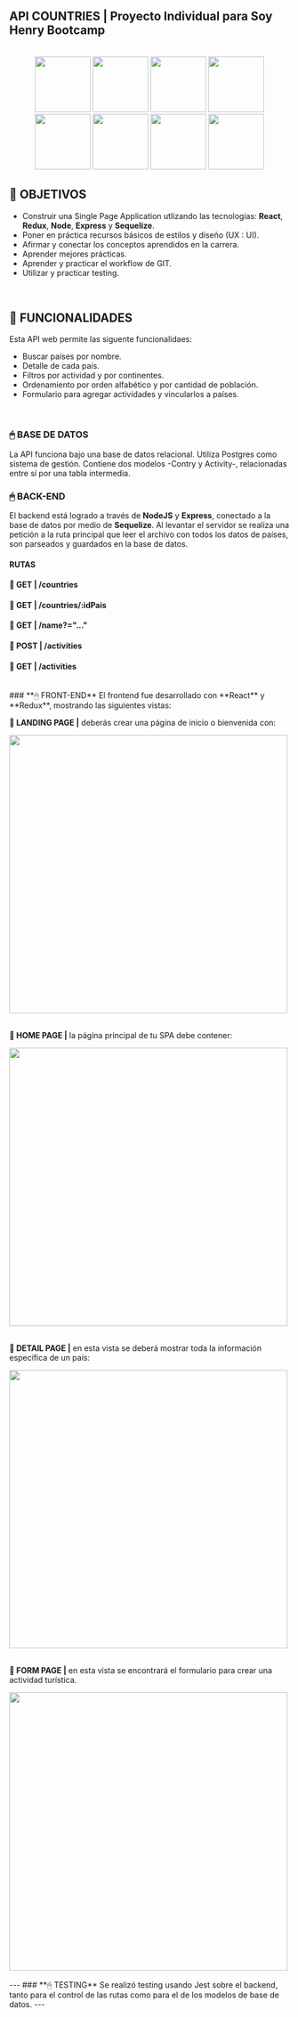 ## **API COUNTRIES** | Proyecto Individual para Soy Henry Bootcamp
<div style="text-align: center">
<br/>
<img src="https://github.com/cerramaximiliano/cr-pi-countries/assets/65555679/a5760768-974a-42d1-af94-60087001a3df" width="100">
<img src="https://github.com/cerramaximiliano/cr-pi-countries/assets/65555679/d09d1d18-ad88-427b-ab66-aafb380b7a3f" width="100">
<img src="https://github.com/cerramaximiliano/cr-pi-countries/assets/65555679/b05fe861-1dfd-4fa5-be04-845b252f7e8f" width="100">
<img src="https://github.com/cerramaximiliano/cr-pi-countries/assets/65555679/4acd46af-58a8-43b7-bf6b-f1f153c5bec2" width="100">
<img src="https://github.com/cerramaximiliano/cr-pi-countries/assets/65555679/4b007a4f-874f-414d-948f-87af4b8f0e5e" width="100">
<img src="https://github.com/cerramaximiliano/cr-pi-countries/assets/65555679/74f1d36e-eca7-4e03-9554-6f1543ef147d" width="100">
<img src="https://github.com/cerramaximiliano/cr-pi-countries/assets/65555679/d1ae79f9-0632-46b9-9a7b-e7b92d8bf367" width="100">	
<img src="https://github.com/cerramaximiliano/cr-pi-countries/assets/65555679/570ebe91-ead6-4935-b46e-79e1462abb21" width="100">
</div>

## **📌 OBJETIVOS**
-  Construir una Single Page Application utlizando las tecnologías: **React**, **Redux**, **Node**, **Express** y **Sequelize**.
-  Poner en práctica recursos básicos de estilos y diseño (UX : UI).
-  Afirmar y conectar los conceptos aprendidos en la carrera.
-  Aprender mejores prácticas.
-  Aprender y practicar el workflow de GIT.
-  Utilizar y practicar testing.
<br />

## **📖 FUNCIONALIDADES**
Esta API web permite las siguente funcionalidaes:
-  Buscar países por nombre.
-  Detalle de cada país.
-  Filtros por actividad y por continentes.
-  Ordenamiento por orden alfabético y por cantidad de población.
-  Formulario para agregar actividades y vincularlos a países.
<br />


### **🖱 BASE DE DATOS**
La API funciona bajo una base de datos relacional. Utiliza Postgres como sistema de gestión.
Contiene dos modelos -Contry y Activity-, relacionadas entre sí por una tabla intermedia.

### **🖱 BACK-END**
El backend está logrado a través de **NodeJS** y **Express**, conectado a la base de datos por medio de **Sequelize**.
Al levantar el servidor se realiza una petición a la ruta principal que leer el archivo con todos los datos de países, son parseados y guardados en la base de datos.
#### **RUTAS**
#### **📍 GET | /countries**
#### **📍 GET | /countries/:idPais**
#### **📍 GET | /name?="..."**
#### **📍 POST | /activities**
#### **📍 GET | /activities**
<br />
### **🖱 FRONT-END**
El frontend fue desarrollado con **React** y **Redux**, mostrando las siguientes vistas:

**📍 LANDING PAGE |** deberás crear una página de inicio o bienvenida con:
<div>
<img src="https://github.com/cerramaximiliano/cr-pi-countries/assets/65555679/deafb2d3-0da2-47b3-8fc2-7770afc9ccd6" width="500">
</div>

<br />

**📍 HOME PAGE |** la página principal de tu SPA debe contener:
<div>
<img src="https://github.com/cerramaximiliano/cr-pi-countries/assets/65555679/f0ce98d4-c6b6-42a7-9c40-29c22662e99e" width="500">
</div>

<br />

**📍 DETAIL PAGE |** en esta vista se deberá mostrar toda la información específica de un país:
<div>
	<img src="https://github.com/cerramaximiliano/cr-pi-countries/assets/65555679/5b72dc2c-358a-4b39-8756-558fb1d823c3" width="500">
</div>
<br />

**📍 FORM PAGE |** en esta vista se encontrará el formulario para crear una actividad turística.
<div>
	<img src="https://github.com/cerramaximiliano/cr-pi-countries/assets/65555679/8d0c70df-c7fd-4904-b4d5-5c7802787af9" width="500">
</div>
<br />
---
### **🖱 TESTING**
Se realizó testing usando Jest sobre el backend, tanto para el control de las rutas como para el de los modelos de base de datos.
---

<br />
